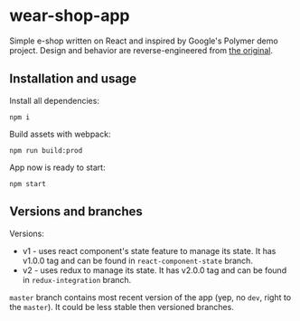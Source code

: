 # wear-shop-app
Simple e-shop written on React and inspired by Google's Polymer demo project. Design and behavior are reverse-engineered from [the original](https://shop.polymer-project.org/).

## Installation and usage
Install all dependencies:
```
npm i
```

Build assets with webpack:
```
npm run build:prod
```

App now is ready to start:
```
npm start
```

## Versions and branches

Versions:  
- v1 - uses react component's state feature to manage its state. It has v1.0.0 tag and can be found in `react-component-state` branch.  
- v2 - uses redux to manage its state. It has v2.0.0 tag and can be found in `redux-integration` branch.  

`master` branch contains most recent version of the app (yep, no `dev`, right to the `master`). It could be less stable then versioned branches.
